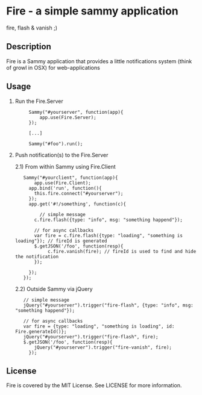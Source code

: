 # Fire - a simple sammy application

fire, flash & vanish ;)

## Description

Fire is a Sammy application that provides a little notifications system (think of growl in OSX) for web-applications

## Usage

1) Run the Fire.Server

			Sammy("#yourserver", function(app){
				app.use(Fire.Server);
			});
	
			[...]
	
			Sammy("#foo").run();

2) Push notification(s) to the Fire.Server
 
	2.1) From within Sammy using Fire.Client

		  Sammy("#yourclient", function(app){
			  app.use(Fire.Client);
		    app.bind('run', function(){
		      this.fire.connect("#yourserver");
		    });
		    app.get('#!/something', function(c){

			    // simple message
		      c.fire.flash({type: "info", msg: "something happend"});

		      // for async callbacks
		      var fire = c.fire.flash({type: "loading", "something is loading"}); // fireId is generated
		      $.getJSON('/foo', function(resp){
			       c.fire.vanish(fire); // fireId is used to find and hide the notification
		      });

		    });
		  });

	2.2) Outside Sammy via jQuery

		  // simple message
		  jQuery("#yourserver").trigger("fire-flash", {type: "info", msg: "something happend"});

		  // for async callbacks
		  var fire = {type: "loading", "something is loading", id: Fire.generateId()};
		  jQuery("#yourserver").trigger("fire-flash", fire);
		  $.getJSON('/foo', function(resp){
			  jQuery("#yourserver").trigger("fire-vanish", fire);
			});
			
## License

Fire is covered by the MIT License. See LICENSE for more information.